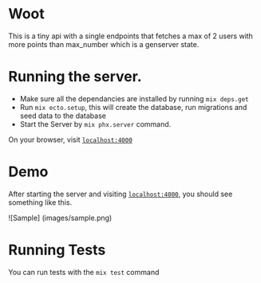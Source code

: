 # Woot

This is a tiny api with a single endpoints that fetches a max of 2 users with more points than
max_number which is a genserver state.

# Running the server.

  * Make sure all the dependancies are installed by running `mix deps.get`
  * Run `mix ecto.setup`, this will create the database, run migrations and seed data to the database
  * Start the Server by `mix phx.server` command.

On your browser, visit [`localhost:4000`](http://localhost:4000/api/users)


# Demo

  After starting the server and visiting [`localhost:4000`](http://localhost:4000/api/users), you should see something like this.

  ![Sample] (images/sample.png)

# Running Tests
You can run tests with the `mix test` command